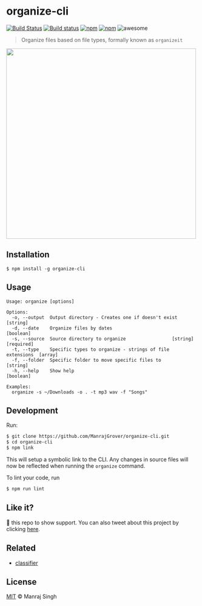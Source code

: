 # organize-cli
[![Build Status](https://travis-ci.org/ManrajGrover/organize-cli.svg?branch=master)](https://travis-ci.org/ManrajGrover/organize-cli) [![Build status](https://ci.appveyor.com/api/projects/status/ynou4s6geylqsmo1?svg=true)](https://ci.appveyor.com/project/ManrajGrover/organize-cli)
 [![npm](https://img.shields.io/npm/v/organize-cli.svg?maxAge=2592000?style=flat-square)](https://www.npmjs.com/package/organize-cli) [![npm](https://img.shields.io/npm/dt/organize-cli.svg?maxAge=2592000?style=flat-square)](https://www.npmjs.com/package/organize-cli) ![awesome](https://img.shields.io/badge/awesome-yes-green.svg)

> Organize files based on file types, formally known as `organizeit`

<img src="https://github.com/ManrajGrover/organize-cli/blob/master/assets/demo.gif" height="500"/>

## Installation

```
$ npm install -g organize-cli
```

## Usage

```
Usage: organize [options]

Options:
  -o, --output  Output directory - Creates one if doesn't exist         [string]
  -d, --date    Organize files by dates                                [boolean]
  -s, --source  Source directory to organize                 [string] [required]
  -t, --type    Specific types to organize - strings of file extensions  [array]
  -f, --folder  Specific folder to move specific files to               [string]
  -h, --help    Show help                                              [boolean]

Examples:
  organize -s ~/Downloads -o . -t mp3 wav -f "Songs"
```

## Development

Run:

```sh
$ git clone https://github.com/ManrajGrover/organize-cli.git
$ cd organize-cli
$ npm link
```

This will setup a symbolic link to the CLI. Any changes in source files will now be reflected when running the `organize` command.

To lint your code, run

```sh
$ npm run lint
```

## Like it?

:star2: this repo to show support. You can also tweet about this project by clicking [here](https://twitter.com/intent/tweet?url=https%3A%2F%2Fgithub.com%2FManrajGrover%2Forganize-cli&via=manrajsgrover&text=Checkout%20this%20command%20line%20tool%20for%20organizing%20your%20files%20in%20a%20better%20way%20on%20%23Github&hashtags=cli%2C%20node).

## Related

* [classifier](https://github.com/bhrigu123/classifier)

## License
[MIT](https://github.com/ManrajGrover/organize-cli/blob/master/License.md) © Manraj Singh
